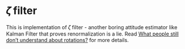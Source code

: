 # 𝜁 filter

This is implementation of 𝜁 filter - another boring attitude estimator like Kalman Filter that proves renormalization is a lie.
Read [ What people still don’t understand about rotations?](docs/README.md) for more details.